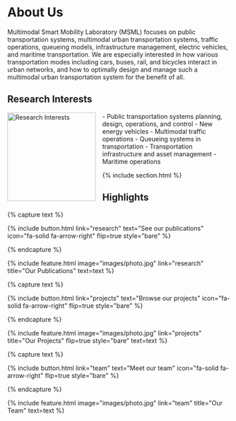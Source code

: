 ---
---

# About Us

Multimodal Smart Mobility Laboratory (MSML) focuses on public transportation systems, multimodal urban transportation systems, traffic operations, queueing models, infrastructure management, electric vehicles, and maritime transportation. We are especially interested in how various transportation modes including cars, buses, rail, and bicycles interact in urban networks, and how to optimally design and manage such a multimodal urban transportation system for the benefit of all.

## Research Interests
<div style="float: left; margin-right: 15px;">
  <img src="https://github.com/guanlii/guanlii.github.io/raw/main/images/projects/queue/bus_queue.jpg#pic_left" alt="Research Interests" width="200">
</div>
<p>
-	Public transportation systems planning, design, operations, and control
-	New energy vehicles
-	Multimodal traffic operations
-	Queueing systems in transportation
-	Transportation infrastructure and asset management
-	Maritime operations
</p>

{% include section.html %}

## Highlights

{% capture text %}


{%
  include button.html
  link="research"
  text="See our publications"
  icon="fa-solid fa-arrow-right"
  flip=true
  style="bare"
%}

{% endcapture %}

{%
  include feature.html
  image="images/photo.jpg"
  link="research"
  title="Our Publications"
  text=text
%}

{% capture text %}


{%
  include button.html
  link="projects"
  text="Browse our projects"
  icon="fa-solid fa-arrow-right"
  flip=true
  style="bare"
%}

{% endcapture %}

{%
  include feature.html
  image="images/photo.jpg"
  link="projects"
  title="Our Projects"
  flip=true
  style="bare"
  text=text
%}

{% capture text %}


{%
  include button.html
  link="team"
  text="Meet our team"
  icon="fa-solid fa-arrow-right"
  flip=true
  style="bare"
%}

{% endcapture %}

{%
  include feature.html
  image="images/photo.jpg"
  link="team"
  title="Our Team"
  text=text
%}
